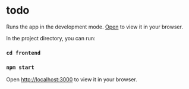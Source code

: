 # todo
Runs the app in the development mode.
[Open](https://my-todo-project-498d6.web.app) to view it in your browser.

In the project directory, you can run:
### `cd frontend`

### `npm start`
Open [http://localhost:3000](http://localhost:3000) to view it in your browser.
